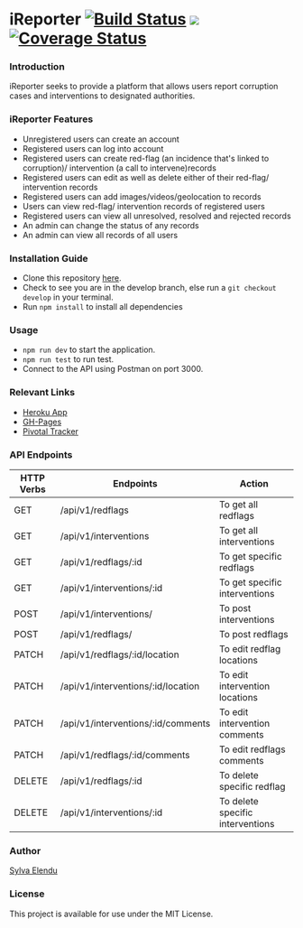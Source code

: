 # iReporter [![Build Status](https://travis-ci.com/blackdevelopa/iReporter.svg?branch=develop)](https://travis-ci.com/blackdevelopa/iReporter) <a href="https://codeclimate.com/github/blackdevelopa/iReporter/maintainability"><img src="https://api.codeclimate.com/v1/badges/c6341af171d23107cbc1/maintainability" /></a> [![Coverage Status](https://coveralls.io/repos/github/blackdevelopa/iReporter/badge.svg?branch=develop)](https://coveralls.io/github/blackdevelopa/iReporter?branch=develop)

### Introduction
iReporter seeks to provide a platform that allows users report corruption cases and interventions to designated authorities.

### iReporter Features
* Unregistered users can create an account
* Registered users can log into account
* Registered users can create red-flag (an incidence that's linked to corruption)/ intervention (a call to intervene)records
* Registered users can edit as well as delete either of their red-flag/ intervention records
* Registered users can add images/videos/geolocation to records
* Users can view red-flag/ intervention records of registered users
* Registered users can view all unresolved, resolved and rejected records
* An admin can change the status of any records
* An admin can view all records of all users

### Installation Guide
* Clone this repository [here](https://github.com/blackdevelopa/iReporter.git).
* Check to see you are in the develop branch, else run a `git checkout develop` in your terminal.
* Run `npm install` to install all dependencies

### Usage
* `npm run dev` to start the application.
* `npm run test` to run test.
* Connect to the API using Postman on port 3000.

### Relevant Links
* [Heroku App](https://ireporter234.herokuapp.com/)
* [GH-Pages](https://blackdevelopa.github.io/iReporter/)
* [Pivotal Tracker](https://www.pivotaltracker.com/n/projects/2226848)

### API Endpoints
| HTTP Verbs | Endpoints | Action |
| --- | --- | --- |
| GET | /api/v1/redflags | To get all redflags |
| GET | /api/v1/interventions | To get all interventions |
| GET | /api/v1/redflags/:id | To get specific redflags |
| GET | /api/v1/interventions/:id | To get specific interventions |
| POST | /api/v1/interventions/ | To post interventions |
| POST | /api/v1/redflags/ | To post redflags |
| PATCH | /api/v1/redflags/:id/location | To edit redflag locations |
| PATCH | /api/v1/interventions/:id/location | To edit intervention locations |
| PATCH | /api/v1/interventions/:id/comments | To edit intervention comments |
| PATCH | /api/v1/redflags/:id/comments | To edit redflags comments |
| DELETE | /api/v1/redflags/:id | To delete specific redflag |
| DELETE | /api/v1/interventions/:id | To delete specific interventions |


### Author
[Sylva Elendu](https://github.com/blackdevelopa)

### License
This project is available for use under the MIT License.
